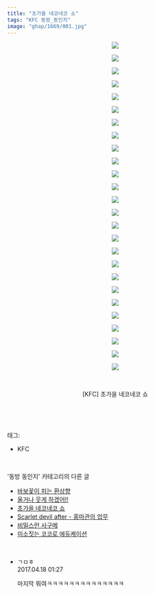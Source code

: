 ```yaml
---
title: "초가을 네코네코 쇼"
tags: "KFC 동방_동인지"
image: "ghap/1669/001.jpg"
---
```

<div class="article">
<p style="text-align: center; clear: none; float: none;"><img src="{{ site.nasurl }}/ghap/1669/001.jpg"/></p>
<p style="text-align: center; clear: none; float: none;"><img src="{{ site.nasurl }}/ghap/1669/002.jpg"/></p>
<p style="text-align: center; clear: none; float: none;"><img src="{{ site.nasurl }}/ghap/1669/003.jpg"/></p>
<p style="text-align: center; clear: none; float: none;"><img src="{{ site.nasurl }}/ghap/1669/004.jpg"/></p>
<p style="text-align: center; clear: none; float: none;"><img src="{{ site.nasurl }}/ghap/1669/005.jpg"/></p>
<p style="text-align: center; clear: none; float: none;"><img src="{{ site.nasurl }}/ghap/1669/006.jpg"/></p>
<p style="text-align: center; clear: none; float: none;"><img src="{{ site.nasurl }}/ghap/1669/007.jpg"/></p>
<p style="text-align: center; clear: none; float: none;"><img src="{{ site.nasurl }}/ghap/1669/008.jpg"/></p>
<p style="text-align: center; clear: none; float: none;"><img src="{{ site.nasurl }}/ghap/1669/009.jpg"/></p>
<p style="text-align: center; clear: none; float: none;"><img src="{{ site.nasurl }}/ghap/1669/010.jpg"/></p>
<p style="text-align: center; clear: none; float: none;"><img src="{{ site.nasurl }}/ghap/1669/011.jpg"/></p>
<p style="text-align: center; clear: none; float: none;"><img src="{{ site.nasurl }}/ghap/1669/012.jpg"/></p>
<p style="text-align: center; clear: none; float: none;"><img src="{{ site.nasurl }}/ghap/1669/013.jpg"/></p>
<p style="text-align: center; clear: none; float: none;"><img src="{{ site.nasurl }}/ghap/1669/014.jpg"/></p>
<p style="text-align: center; clear: none; float: none;"><img src="{{ site.nasurl }}/ghap/1669/015.jpg"/></p>
<p style="text-align: center; clear: none; float: none;"><img src="{{ site.nasurl }}/ghap/1669/016.jpg"/></p>
<p style="text-align: center; clear: none; float: none;"><img src="{{ site.nasurl }}/ghap/1669/017.jpg"/></p>
<p style="text-align: center; clear: none; float: none;"><img src="{{ site.nasurl }}/ghap/1669/018.jpg"/></p>
<p style="text-align: center; clear: none; float: none;"><img src="{{ site.nasurl }}/ghap/1669/019.jpg"/></p>
<p style="text-align: center; clear: none; float: none;"><img src="{{ site.nasurl }}/ghap/1669/020.jpg"/></p>
<p style="text-align: center; clear: none; float: none;"><img src="{{ site.nasurl }}/ghap/1669/021.jpg"/></p>
<p style="text-align: center; clear: none; float: none;"><img src="{{ site.nasurl }}/ghap/1669/022.jpg"/></p>
<p style="text-align: center; clear: none; float: none;"><img src="{{ site.nasurl }}/ghap/1669/023.jpg"/></p>
<p style="text-align: center; clear: none; float: none;"><img src="{{ site.nasurl }}/ghap/1669/024.jpg"/></p>
<p style="text-align: center; clear: none; float: none;"><img src="{{ site.nasurl }}/ghap/1669/025.jpg"/></p>
<p style="text-align: center; clear: none; float: none;"><img src="{{ site.nasurl }}/ghap/1669/026.jpg"/></p>
<p style="text-align: center; clear: none; float: none;"><br/></p>
<p style="text-align: center; clear: none; float: none;">[KFC] 초가을 네코네코 쇼</p>
<p><br/></p>
</div><br/>
<div class="tagTrail">
<p>태그: </p>
<ul>
<li>KFC</li>
</ul>
</div><br/>
<div class="another">
<p>'동방 동인지' 카테고리의 다른 글</p>
<ul>
<li><a href="/2016-08-18-ghap_1671">바보꽃이 피는 환상향</a></li>
<li><a href="/2016-08-18-ghap_1670">울거나 웃게 하겠어!!</a></li>
<li><a href="/2016-08-18-ghap_1669">초가을 네코네코 쇼</a></li>
<li><a href="/2016-08-18-ghap_1667">Scarlet devil after - 홍마관의 업무</a></li>
<li><a href="/2016-08-18-ghap_1666">비밀스런 사구메</a></li>
<li><a href="/2016-08-18-ghap_1665">미소짓는 코코로 에듀케이션</a></li>
</ul>
</div><br/>
<div class="cb_module cb_fluid">
<div class="cb_wrt cb_profile">
<div class="comment">
<ul>
<li class="cb_thumb_off" id="comment14967554">
<div class="cb_comment_area">
<div class="cb_info_area">
<div class="cb_section">
<span class="cb_nick_name">ㄱㅁㅎ</span>
</div>
<div class="cb_section">
<span class="cb_date">2017.04.18 01:27 </span>
</div>
</div>
<div class="cb_dsc_comment">
<p class="cb_dsc">
											마지막 뭐여ㅋㅋㅋㅋㅋㅋㅋㅋㅋㅋㅋㅋㅋㅋ
										</p>
</div>
</div></li>
</ul>
</div>
</div><!-- commentList close -->
</div><br/>
